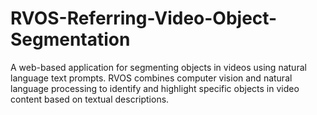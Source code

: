 # RVOS-Referring-Video-Object-Segmentation
A web-based application for segmenting objects in videos using natural language text prompts. RVOS combines computer vision and natural language processing to identify and highlight specific objects in video content based on textual descriptions.
